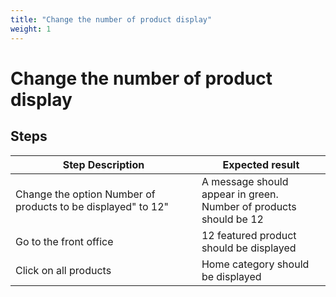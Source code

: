 ```yaml
---
title: "Change the number of product display"
weight: 1
---
```


# Change the number of product display
## Steps
| Step Description | Expected result |
| ----- | ----- |
| Change the option Number of products to be displayed" to 12" | A message should appear in green.<br>Number of products should be 12 |
| Go to the front office | 12 featured product should be displayed |
| Click on all products | Home category should be displayed |
